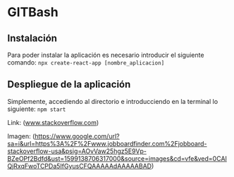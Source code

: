 # GITBash


## Instalación 
Para poder instalar la aplicación es necesario introducir el siguiente comando:
`npx create-react-app [nombre_aplicacion]`

## Despliegue de la aplicación
Simplemente, accediendo al directorio e introducciendo en la terminal lo siguiente:
`npm start`

Link:
(www.stackoverflow.com)

Imagen:
(https://www.google.com/url?sa=i&url=https%3A%2F%2Fwww.jobboardfinder.com%2Fjobboard-stackoverflow-usa&psig=AOvVaw25hgz5E9Vp-BZeOPf2Bdfd&ust=1599138706317000&source=images&cd=vfe&ved=0CAIQjRxqFwoTCPDa5IfGyusCFQAAAAAdAAAAABAD)
